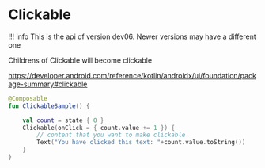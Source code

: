 
# Clickable    

!!! info
    This is the api of version dev06. Newer versions may have a different one
    
Childrens of Clickable will become clickable

https://developer.android.com/reference/kotlin/androidx/ui/foundation/package-summary#clickable 
```kotlin
@Composable
fun ClickableSample() {

    val count = state { 0 }
    Clickable(onClick = { count.value += 1 }) {
        // content that you want to make clickable
        Text("You have clicked this text: "+count.value.toString())
    }
}

```
